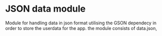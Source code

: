 # JSON data module

Module for handling data in json format utilising the GSON dependecy in order to store the userdata for the app. the module consists of data.json, 
